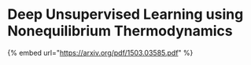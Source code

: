 # Deep Unsupervised Learning using Nonequilibrium Thermodynamics

{% embed url="https://arxiv.org/pdf/1503.03585.pdf" %}
